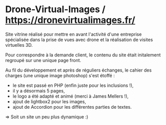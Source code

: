 # Drone-Virtual-Images / https://dronevirtualimages.fr/

Site vitrine réalisé pour mettre en avant l'activité d'une entreprise spécialisée dans la prise de vues avec drone et la réalisation de visites virtuelles 3D.

Pour correspondre à la demande client, le contenu du site était initalement regroupé sur une unique page front.

Au fil du développement et après de réguliers échanges, le cahier des charges (une unique image photoshop) s'est étoffé :

- le site est passé en PHP (enfin juste pour les inclusions !),
- il y a désormais 5 pages,
- le logo a été adapté et animé (merci à James Mellers !),
- ajout de lightbox2 pour les images,
- ajout de Accordion pour les différentes parties de textes.

=> Soit un site un peu plus dynamique :)
